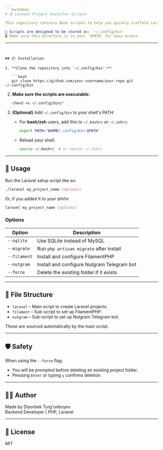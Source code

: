 ```yaml
---
```markdown
# ⚙️ Laravel Project Installer Scripts

This repository contains Bash scripts to help you quickly scaffold Laravel projects with optional support for [FilamentPHP](https://filamentphp.com/) and [Nutgram](https://github.com/nutgram/nutgram-laravel).  

📁 Scripts are designed to be stored in: `~/.config/bin`  
🖥️ Make sure this directory is in your `$PATH` for easy access.
```
---
```


## 📦 Installation

1. **Clone the repository into `~/.config/bin`:**

   ```bash
   git clone https://github.com/your-username/your-repo.git ~/.config/bin
   ```

2. **Make sure the scripts are executable:**

   ```bash
   chmod +x ~/.config/bin/*
   ```

3. **(Optional)** Add `~/.config/bin` to your shell's PATH:

   - For **bash/zsh** users, add this to `~/.bashrc` or `~/.zshrc`:

     ```bash
     export PATH="$HOME/.config/bin:$PATH"
     ```

   - Reload your shell:

     ```bash
     source ~/.bashrc  # or source ~/.zshrc
     ```

---

## 🚀 Usage

Run the Laravel setup script like so:

```bash
./laravel my_project_name [options]
```

Or, if you added it to your `$PATH`:

```bash
laravel my_project_name [options]
```

### Options

| Option        | Description                                    |
|---------------|------------------------------------------------|
| `--sqlite`    | Use SQLite instead of MySQL                    |
| `--migrate`   | Run `php artisan migrate` after install        |
| `--filament`  | Install and configure FilamentPHP              |
| `--nutgram`   | Install and configure Nutgram Telegram bot     |
| `--force`     | Delete the existing folder if it exists        |

---

## 🧰 File Structure

- `laravel` – Main script to create Laravel projects.
- `filament` – Sub-script to set up FilamentPHP.
- `nutgram` – Sub-script to set up Nutgram Telegram bot.

These are sourced automatically by the main script.

---

## 🛡️ Safety

When using the `--force` flag:
- You will be prompted before deleting an existing project folder.
- Pressing `Enter` or typing `y` confirms deletion.

---

## 🧑‍💻 Author

Made by Diyorbek Turg'unboyev \
Backend Developer | PHP, Laravel

---

## 🪪 License

MIT